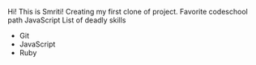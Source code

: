 Hi! This is Smriti!
Creating my first clone of project.
Favorite codeschool path JavaScript
List of deadly skills
* Git
* JavaScript
* Ruby

